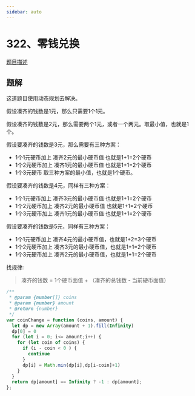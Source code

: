 ```yaml
---
sidebar: auto
---
```


# 322、零钱兑换

[题目描述](https://leetcode.cn/problems/coin-change/)

## 题解
这道题目使用动态规划去解决。

假设凑齐的钱数是1元，那么只需要1个1元。

假设凑齐的钱数是2元，那么需要两个1元，或者一个两元。取最小值，也就是1个。

假设要凑齐的钱数是3元，那么需要有三种方案：
- 1个1元硬币加上 凑齐2元的最小硬币值 也就是1+1=2个硬币
- 1个2元硬币加上 凑齐1元的最小硬币值 也就是1+1=2个硬币
- 1个3元硬币
取三种方案的最小值，也就是1个硬币。

假设要凑齐的钱数是4元，同样有三种方案：
- 1个1元硬币加上 凑齐3元的最小硬币值 也就是1+1=2个硬币
- 1个2元硬币加上 凑齐2元的最小硬币值 也就是1+1=2个硬币
- 1个3元硬币加上 凑齐1元的最小硬币值 也就是1+1=2个硬币

假设要凑齐的钱数是5元，同样有三种方案：
- 1个1元硬币加上 凑齐4元的最小硬币值，也就是1+2=3个硬币
- 1个2元硬币加上 凑齐3元的最小硬币值，也就是1+1=2个硬币
- 1个3元硬币加上 凑齐2元的最小硬币值，也就是1+1=2个硬币

找规律:
> 凑齐的钱数 = 1个硬币面值 + （凑齐的总钱数 - 当前硬币面值）

```js
/**
 * @param {number[]} coins
 * @param {number} amount
 * @return {number}
 */
var coinChange = function (coins, amount) {
  let dp = new Array(amount + 1).fill(Infinity)
  dp[0] = 0
  for (let i = 0; i<= amount;i++) {
    for (let coin of coins) {
      if (i - coin < 0 ) {
        continue
      }
      dp[i] = Math.min(dp[i],dp[i-coin]+1)
    }
  }
  return dp[amount] == Infinity ? -1 : dp[amount];
};
```


